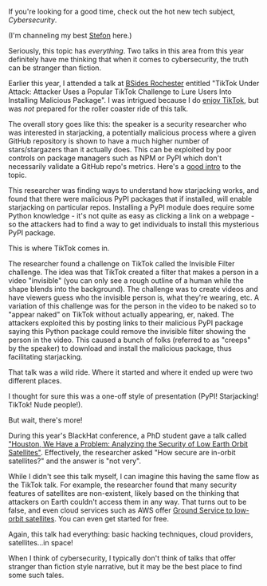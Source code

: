 If you're looking for a good time, check out the hot new tech subject, _Cybersecurity_.

(I'm channeling my best [Stefon](https://www.thewrap.com/snl-stefon-bill-hader-sketches-saturday-night-live-videos/) here.)

Seriously, this topic has _everything_. Two talks in this area from this year definitely have me thinking that when it comes to cybersecurity, the truth can be stranger than fiction.

Earlier this year, I attended a talk at [BSides Rochester](https://bsidesroc.com/assets/archive/2023/) entitled "TikTok Under Attack: Attacker Uses a Popular TikTok Challenge to Lure Users Into Installing Malicious Package". I was intrigued because I do [enjoy TikTok](https://www.tiktok.com/@joshin5colours), but was _not_ prepared for the roller coaster ride of this talk. 

The overall story goes like this: the speaker is a security researcher who was interested in starjacking, a potentially malicious process where a given GitHub repository is shown to have a much higher number of stars/stargazers than it actually does. This can be exploited by poor controls on package managers such as NPM or PyPI which don't necessarily validate a GitHub repo's metrics. Here's a [good intro](https://checkmarx.com/blog/starjacking-making-your-new-open-source-package-popular-in-a-snap/) to the topic. 

This researcher was finding ways to understand how starjacking works, and found that there were malicious PyPI packages that if installed, will enable starjacking on particular repos. Installing a PyPI module does require some Python knowledge - it's not quite as easy as clicking a link on a webpage - so the attackers had to find a way to get individuals to install this mysterious PyPI package.

This is where TikTok comes in.

The researcher found a challenge on TikTok called the Invisible Filter challenge. The idea was that TikTok created a filter that makes a person in a video "invisible" (you can only see a rough outline of a human while the shape blends into the background). The challenge was to create videos and have viewers guess who the invisible person is, what they're wearing, etc. A variation of this challenge was for the person in the video to be naked so to "appear naked" on TikTok without actually appearing, er, naked. The attackers exploited this by posting links to their malicious PyPI package saying this Python package could remove the invisible filter showing the person in the video. This caused a bunch of folks (referred to as "creeps" by the speaker) to download and install the malicious package, thus facilitating starjacking.

That talk was a wild ride. Where it started and where it ended up were two different places.

I thought for sure this was a one-off style of presentation (PyPI! Starjacking! TikTok! Nude people!). 

But wait, there's more!

During this year's BlackHat conference, a PhD student gave a talk called ["Houston, We Have a Problem: Analyzing the Security of Low Earth Orbit Satellites"]("https://www.blackhat.com/us-23/briefings/schedule/#houston-we-have-a-problem-analyzing-the-security-of-low-earth-orbit-satellites-32468"). Effectively, the researcher asked "How secure are in-orbit satellites?" and the answer is "not very". 

While I didn't see this talk myself, I can imagine this having the same flow as the TikTok talk. For example, the researcher found that many security features of satellites are non-existent, likely based on the thinking that attackers on Earth couldn't access them in any way. That turns out to be false, and even cloud services such as AWS offer [Ground Service to low-orbit satellites](https://aws.amazon.com/ground-station/pricing/). You can even get started for free. 

Again, this talk had everything: basic hacking techniques, cloud providers, satellites...in space!

When I think of cybersecurity, I typically don't think of talks that offer stranger than fiction style narrative, but it may be the best place to find some such tales.

